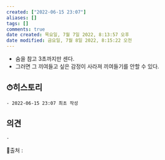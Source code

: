 ```yaml
---
created: ["2022-06-15 23:07"]
aliases: []
tags: []
comments: true
date created: 목요일, 7월 7일 2022, 8:13:57 오후
date modified: 금요일, 7월 8일 2022, 8:15:22 오전
---
```


- 숨을 참고 3초까지만 센다. 
- 그러면 그 끼여들고 싶은 감정이 사라져 끼여들기를 안할 수 있다.

## ⏱히스토리
	- 2022-06-15 23:07 최초 작성

## 의견
	-


📙출처 :